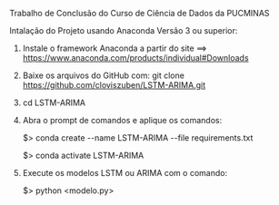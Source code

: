 Trabalho de Conclusão do Curso de Ciência de Dados da PUCMINAS

Intalação do Projeto usando Anaconda Versão 3 ou superior:

1) Instale o framework Anaconda a partir do site ==> https://www.anaconda.com/products/individual#Downloads

2) Baixe os arquivos do GitHub com: git clone https://github.com/cloviszuben/LSTM-ARIMA.git

3) cd LSTM-ARIMA 

4) Abra o prompt de comandos e aplique os comandos:

    $> conda create --name LSTM-ARIMA --file requirements.txt
    
    $> conda activate LSTM-ARIMA

6) Execute os modelos LSTM ou ARIMA com o comando:

    $> python <modelo.py> 
